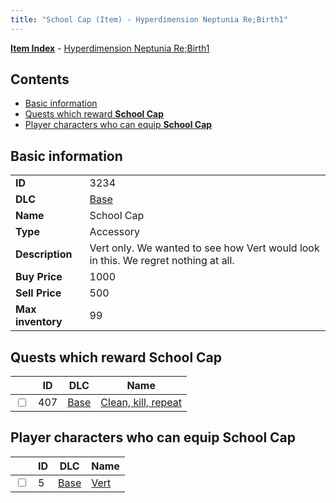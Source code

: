 ```yaml
---
title: "School Cap (Item) - Hyperdimension Neptunia Re;Birth1"
---
```


[**Item Index**](/neptunia/rb1/item/index.html) - [Hyperdimension Neptunia Re;Birth1](/neptunia/rb1)

## Contents

- [Basic information](#basic-information)
- [Quests which reward **School Cap**](#quests-which-reward-school-cap)
- [Player characters who can equip **School Cap**](#player-characters-who-can-equip-school-cap)

## Basic information

|   |   |
| -- | -- |
| **ID** | 3234 |
| **DLC** | [Base](/neptunia/rb1/dlc/1-base.html) |
| **Name** | School Cap |
| **Type** | Accessory |
| **Description** | Vert only. We wanted to see how Vert would look in this. We regret nothing at all. |
| **Buy Price** | 1000 |
| **Sell Price** | 500 |
| **Max inventory** | 99 |


## Quests which reward **School Cap**

|    | ID | DLC | Name |
| -- | -- | --- | ---- |
| <input type="checkbox" id="rb1-quest-1-407" class="trackbox" /> | 407 | [Base](/neptunia/rb1/dlc/1-base.html) | [Clean, kill, repeat](/neptunia/rb1/quest/1-407-clean-kill-repeat.html) |


## Player characters who can equip **School Cap**

|    | ID | DLC | Name |
| -- | -- | --- | ---- |
| <input type="checkbox" id="rb1-player-1-5" class="trackbox" /> | 5 | [Base](/neptunia/rb1/dlc/1-base.html) | [Vert](/neptunia/rb1/player/1-5-vert.html) |
